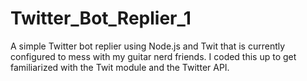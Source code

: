 # Twitter_Bot_Replier_1
A simple Twitter bot replier using Node.js and Twit that is currently configured to mess with my guitar nerd friends. I coded this up to get familiarized with the Twit module and the Twitter API. 

